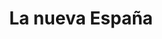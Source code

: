 ---
title: "La nueva España"
url: /ciudad-autonoma-de-buenos-aires/la-nueva-espana/
shop: panadería
---